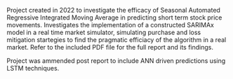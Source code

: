 Project created in 2022 to investigate the efficacy of Seasonal Automated Regressive Integrated Moving Average in predicting short term stock price movements. Investigates the implementation of a constructed SARIMAx model in a real time market simulator, simulating purchase and loss mitigation startegies to find the pragmatic efficiacy of the algorithm in a real market. Refer to the included PDF file for the full report and its findings.

Project was ammended post report to include ANN driven predictions using LSTM techniques.
